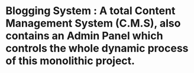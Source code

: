 # Blogging System : A total Content Management System (C.M.S), also contains an Admin Panel which controls the whole dynamic process of this monolithic project.

